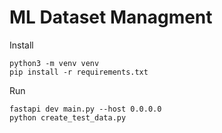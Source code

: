# ML Dataset Managment

Install
~~~
python3 -m venv venv
pip install -r requirements.txt
~~~

Run
~~~
fastapi dev main.py --host 0.0.0.0
python create_test_data.py
~~~
